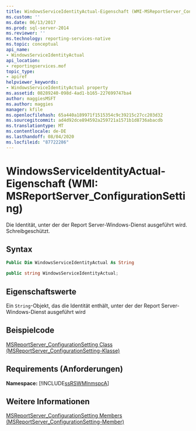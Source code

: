 ```yaml
---
title: WindowsServiceIdentityActual-Eigenschaft (WMI-MSReportServer_ConfigurationSetting) | Microsoft-Dokumentation
ms.custom: ''
ms.date: 06/13/2017
ms.prod: sql-server-2014
ms.reviewer: ''
ms.technology: reporting-services-native
ms.topic: conceptual
api_name:
- WindowsServiceIdentityActual
api_location:
- reportingservices.mof
topic_type:
- apiref
helpviewer_keywords:
- WindowsServiceIdentityActual property
ms.assetid: 08289240-098d-4ad1-b165-227699747ba4
author: maggiesMSFT
ms.author: maggies
manager: kfile
ms.openlocfilehash: 65a440a189971f1515354c9c39215c27cc203d32
ms.sourcegitcommit: ad4d92dce894592a259721a1571b1d8736abacdb
ms.translationtype: MT
ms.contentlocale: de-DE
ms.lasthandoff: 08/04/2020
ms.locfileid: "87722286"
---
```

# <a name="windowsserviceidentityactual-property-wmi-msreportserver_configurationsetting"></a>WindowsServiceIdentityActual-Eigenschaft (WMI: MSReportServer_ConfigurationSetting)
  Die Identität, unter der der Report Server-Windows-Dienst ausgeführt wird. Schreibgeschützt.  
  
## <a name="syntax"></a>Syntax  
  
```vb  
Public Dim WindowsServiceIdentityActual As String  
```  
  
```csharp  
public string WindowsServiceIdentityActual;  
```  
  
## <a name="property-values"></a>Eigenschaftswerte  
 Ein `String`-Objekt, das die Identität enthält, unter der der Report Server-Windows-Dienst ausgeführt wird  
  
## <a name="example-code"></a>Beispielcode  
 [MSReportServer_ConfigurationSetting Class (MSReportServer_ConfigurationSetting-Klasse)](msreportserver-configurationsetting-class.md)  
  
## <a name="requirements"></a>Requirements (Anforderungen)  
 **Namespace:** [!INCLUDE[ssRSWMInmspcA](../../includes/ssrswminmspca-md.md)]  
  
## <a name="see-also"></a>Weitere Informationen  
 [MSReportServer_ConfigurationSetting Members (MSReportServer_ConfigurationSetting-Member)](msreportserver-configurationsetting-members.md)  
  
  
